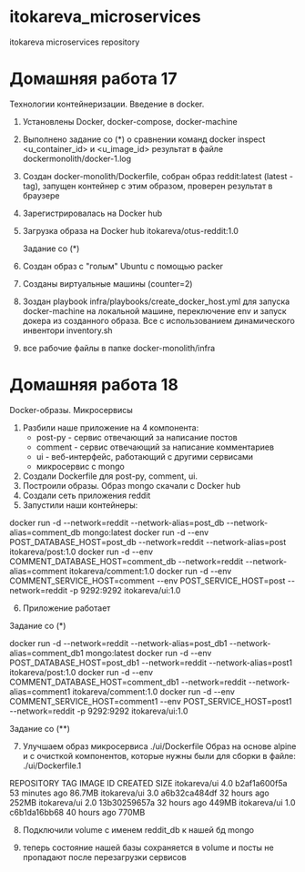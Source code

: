 # itokareva_microservices
itokareva microservices repository

# Домашняя работа 17

  Технологии контейнеризации. Введение в docker.

1) Установлены Docker, docker-compose, docker-machine
2) Выполнено задание со (*) о сравнении команд docker inspect  <u_container_id> и <u_image_id>
   результат в файле dockermonolith/docker-1.log
3) Создан docker-monolith/Dockerfile, собран образ reddit:latest (latest - tag), запущен контейнер с этим образом, 
   проверен результат в браузере
4) Зарегистрировалась на Docker hub
5) Загрузка образа на Docker hub itokareva/otus-reddit:1.0

   Задание со (*)

1) Создан образ с "голым" Ubuntu с помощью packer
2) Созданы виртуальные машины (counter=2)
3) Зоздан playbook infra/playbooks/create_docker_host.yml для запуска docker-machine на локальной машине, переключение env и запуск докера из созданного образа. 
Все с использованием динамического инвентори inventory.sh     	
4) все рабочие файлы в папке docker-monolith/infra

# Домашняя работа 18

  Docker-образы. Микросервисы

1) Разбили наше приложение на 4 компонента:
   - post-py - сервис отвечающий за написание постов 
   - comment - сервис отвечающий за написание комментариев 
   - ui - веб-интерфейс, работающий с другими сервисами
   - микросервис с mongo
2) Создали Dockerfile для post-py, comment, ui. 
3) Построили образы. Образ mongo скачали с Docker hub
4) Создали сеть приложения reddit
5) Запустили наши контейнеры:

docker run -d --network=reddit --network-alias=post_db --network-alias=comment_db mongo:latest
docker run -d --env POST_DATABASE_HOST=post_db --network=reddit --network-alias=post itokareva/post:1.0
docker run -d --env COMMENT_DATABASE_HOST=comment_db --network=reddit --network-alias=comment itokareva/comment:1.0
docker run -d --env COMMENT_SERVICE_HOST=comment --env POST_SERVICE_HOST=post --network=reddit -p 9292:9292 itokareva/ui:1.0

6) Приложение работает

Задание со (*)

docker run -d --network=reddit --network-alias=post_db1 --network-alias=comment_db1 mongo:latest
docker run -d --env POST_DATABASE_HOST=post_db1 --network=reddit --network-alias=post1 itokareva/post:1.0
docker run -d --env COMMENT_DATABASE_HOST=comment_db1 --network=reddit --network-alias=comment1 itokareva/comment:1.0
docker run -d --env COMMENT_SERVICE_HOST=comment1 --env POST_SERVICE_HOST=post1 --network=reddit -p 9292:9292 itokareva/ui:1.0

Задание со (**)
 
7) Улучшаем образ микросервиса ./ui/Dockerfile
   Образ на основе alpine и с очисткой компонентов, которые нужны были для сборки в файле: ./ui/Dockerfile.1

REPOSITORY              TAG                 IMAGE ID            CREATED             SIZE
itokareva/ui            4.0                 b2af1a600f5a        53 minutes ago      86.7MB
itokareva/ui            3.0                 a6b32ca484df        32 hours ago        252MB
itokareva/ui            2.0                 13b30259657a        32 hours ago        449MB
itokareva/ui            1.0                 c6b1da16bb68        40 hours ago        770MB

8) Подключили volume с именем  reddit_db к нашей бд mongo

9) теперь состояние нашей базы сохраняется в volume и посты не пропадают после перезагрузки сервисов



 
